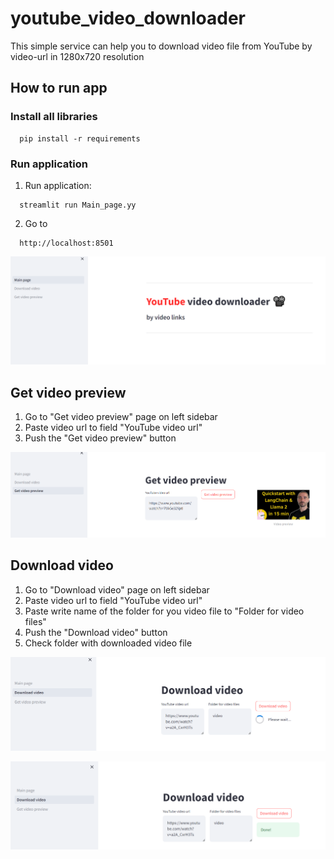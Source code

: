 # youtube_video_downloader

This simple service can help you to download video file from YouTube by video-url
in 1280x720 resolution

## How to run app
### Install all libraries
  ```console 
    pip install -r requirements
  ```
### Run application
1. Run application:
  ```console 
    streamlit run Main_page.yy
  ```
2. Go to
  ```console 
    http://localhost:8501
  ```

![main_page.png](screenshots%2Fmain_page.png)

## Get video preview
1. Go to "Get video preview" page on left sidebar
2. Paste video url to field "YouTube video url"
3. Push the "Get video preview" button

![video_preview_page.png](screenshots%2Fvideo_preview_page.png)

## Download video
1. Go to "Download video" page on left sidebar
2. Paste video url to field "YouTube video url"
3. Paste write name of the folder for you video file to "Folder for video files"
4. Push the "Download video" button
5. Check folder with downloaded video file

![download_vide_page1.png](screenshots%2Fdownload_vide_page1.png)

![download_vide_page2.png](screenshots%2Fdownload_vide_page2.png)
